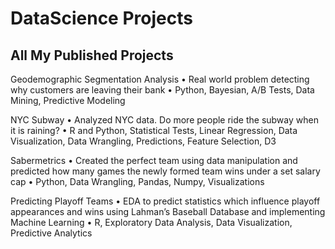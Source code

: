 # DataScience Projects

## All My Published Projects

Geodemographic Segmentation Analysis
• Real world problem detecting why customers are leaving their bank
• Python, Bayesian, A/B Tests, Data Mining, Predictive Modeling

NYC Subway
• Analyzed NYC data. Do more people ride the subway when it is raining? 
• R and Python, Statistical Tests, Linear Regression, Data Visualization, Data Wrangling, Predictions, Feature Selection, D3

Sabermetrics
• Created the perfect team using data manipulation and predicted how many games the newly formed team wins under a set salary cap
• Python, Data Wrangling, Pandas, Numpy, Visualizations

Predicting Playoff Teams
• EDA to predict statistics which influence playoff appearances and wins using Lahman’s Baseball Database and implementing Machine Learning 
• R, Exploratory Data Analysis, Data Visualization, Predictive Analytics
